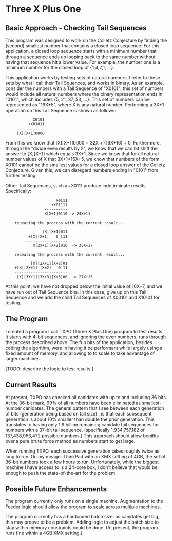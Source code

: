 # Three X Plus One

## Basic Approach - Checking Tail Sequences

This program was designed to work on the Colletz Conjecture by finding the (second) smallest number that contains a closed loop sequence.  For this application, a closed loop sequence starts with a minimum number that through a sequence ends up looping back to the same number without having that sequence hit a lower value.  For example, the number one is a minimum number for the closed loop of {1,4,2,1, ...}.

This application works by testing sets of natural numbers.  I refer to these sets by what I call their Tail Squences, and works in binary.  As an example, consider the numbers with a Tail Sequence of "X0101"; this set of numbers would include all natural numbers where the binary representation ends in "0101", which includes {5, 21, 37, 53, ...}.  This set of numbers can be represented as "16X+5", where X is any natural number.  Performing a 3X+1 operation on this Tail Sequence is shown as follows:

		        X0101
		      +X01011
		 ------------
		 [X][X+1]0000

From this we know that [X][X+1]0000 = 32X + (16X+16) + 0.  Furthermore, through the "divide even results by 2", we know that we can bit shift the answer to [X][X+1] which equals 3X+1.  Since we know that for all natural number values of X that 3X+1<16X+5, we know that numbers of the form X0101 cannot be the smallest values for a closed loop answer of the Colletz Conjecture.  Given this, we can disregard numbers ending in "0101" from further testing.

Other Tail Sequences, such as X0111 produce indetirminate results. Specifically:

		                  X0111
		                +X01111
		             ----------
		             X[X+1]0110 -> 24X+11

		repeating the process with the current result...

		            [X][X+1]011
		      +[X][X+1]   0 111
		    -------------------
		        X[2X+1][X+2]010  -> 36X+17
		
		repeating the process with the current result...

		       [X][2X+1][X+2]01
		+[X][2X+1] [X+2]   0 11
		-----------------------
		 [X][3X+1][3X+3][X+3]00  -> 27X+13

At this point, we have not dropped below the initial value of 16X+7, and we have run out of Tail Sequence bits.  In this case, give up on this Tail Sequence and we add the child Tail Sequences of  X00101 and X10101 for testing.

## The Program

I created a program I call TXPO (Three X Plus One) program to test results.  It starts with 4-bit sequences, and ignoring the even numbers, runs through the process described above.  The fun bits of the application, besides coding the algorithm, were in having it be performant while largely using a fixed amount of memory, and allowing to to scale to take advantage of larger machines.

[TODO: describe the logic to test results.]


## Current Results

At present, TXPO has checked all canidates with up to and including 36 bits.  At the 36-bit mark, 99% of all numbers have been eliminated as smallest-number canidates.  The general pattern that I see between each generation of bits (generation being based on tail size) , is that each subsequent generation is about 10% smaller than double the prior generation.  This translates to having only 1.9 billion remaining canidate tail sequences for numbers with a 37-bit tail sequence.  (specifically 1,934,757,182 of 137,438,953,472 possible numbers.)  This approach should allow benifits over a pure brute force method as numbers start to get large.

When running TXPO, each successive generation takes roughly twice as long to run.  On my meager ThinkPad with an XMX setting of 4GB, the set of 36-bit numbers took a few hours to run.  Unfortunately, while the biggest machine I have access to is a 24-core box, I don't believe that would be enough to push the state-of-the-art for the problem.

## Possible Future Enhancements

The program currently only runs on a single machine.  Augmentation to the Feeder logic should allow the program to scale across multiple machines.

The program currently has a hardcoded batch size. as canidates get big, this may proove to be a problem.  Adding logic to adjust the batch size to stay within memory constraints could be done.  (At present, the program runs fine within a 4GB XMX setting.)
